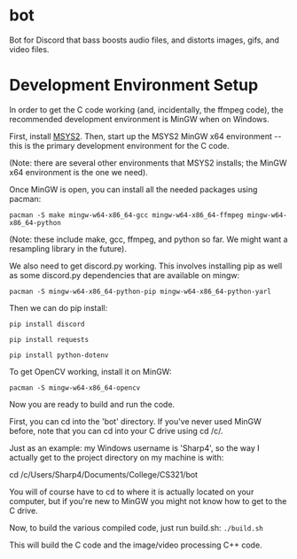 # bot
Bot for Discord that bass boosts audio files, and distorts images, gifs, and video files. 

# Development Environment Setup
In order to get the C code working (and, incidentally, the ffmpeg code), the
recommended development environment is MinGW when on Windows.

First, install [MSYS2](https://www.msys2.org/). Then, start up the
MSYS2 MinGW x64 environment -- this is the primary development environment
for the C code.

(Note: there are several other environments that MSYS2 installs; the MinGW x64
environment is the one we need).

Once MinGW is open, you can install all the needed packages using pacman:

`pacman -S make mingw-w64-x86_64-gcc mingw-w64-x86_64-ffmpeg mingw-w64-x86_64-python`

(Note: these include make, gcc, ffmpeg, and python so far. We might want a resampling library in the future).

We also need to get discord.py working. This involves installing pip as well as 
some discord.py dependencies that are available on mingw:

`pacman -S mingw-w64-x86_64-python-pip mingw-w64-x86_64-python-yarl `

Then we can do pip install:

`pip install discord`

`pip install requests`

`pip install python-dotenv`

To get OpenCV working, install it on MinGW:

`pacman -S mingw-w64-x86_64-opencv`

Now you are ready to build and run the code.

First, you can cd into the 'bot' directory. If you've never used MinGW before,
note that you can cd into your C drive using cd /c/.

Just as an example: my Windows username is 'Sharp4', so the way I actually get
to the project directory on my machine is with:

cd /c/Users/Sharp4/Documents/College/CS321/bot

You will of course have to cd to where it is actually located on your computer,
but if you're new to MinGW you might not know how to get to the C drive.

Now, to build the various compiled code, just run build.sh:
`./build.sh`

This will build the C code and the image/video processing C++ code.
